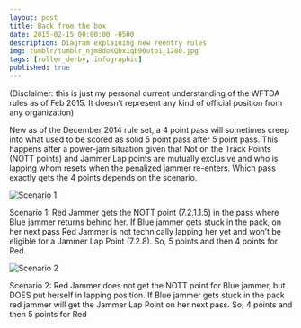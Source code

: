```yaml
---
layout: post
title: Back from the box
date: 2015-02-15 00:00:00 -0500
description: Diagram explaining new reentry rules
img: tumblr/tumblr_njm8doKQbx1qb96uto1_1280.jpg
tags: [roller_derby, infographic]
published: true
---
```


(Disclaimer: this is just my personal current understanding of the WFTDA rules as of Feb 2015.  It doesn’t represent any kind of official position from any organization)

New as of the December 2014 rule set, a 4 point pass will sometimes creep into what used to be scored as solid 5 point pass after 5 point pass.  This happens after a power-jam situation given that Not on the Track Points (NOTT points) and Jammer Lap points are mutually exclusive and who is lapping whom resets when the penalized jammer re-enters.  Which pass exactly gets the 4 points depends on the scenario.

![Scenario 1]({{site.baseurl}}/assets/img/tumblr/tumblr_njm8doKQbx1qb96uto1_1280.jpg)

Scenario 1: Red Jammer gets the NOTT point (7.2.1.1.5) in the pass where Blue jammer returns behind her.   If Blue jammer gets stuck in the pack, on her next pass Red Jammer is not technically lapping her yet and won’t be eligible for a Jammer Lap Point (7.2.8).  So, 5 points and then 4 points for Red.


![Scenario 2]({{site.baseurl}}/assets/img/tumblr/tumblr_njm8doKQbx1qb96uto2_1280.jpg)

Scenario 2: Red Jammer does not get the NOTT point for Blue jammer, but DOES put herself in lapping position.  If Blue jammer gets stuck in the pack red jammer will get the Jammer Lap Point on her next pass.  So, 4 points and then 5 points for Red